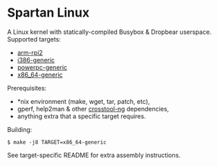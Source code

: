 # Spartan Linux

A Linux kernel with statically-compiled Busybox & Dropbear userspace. Supported targets:

- [arm-rpi2](targets/arm-rpi2)
- [i386-generic](targets/i386-generic)
- [powerpc-generic](targets/powerpc-generic)
- [x86_64-generic](targets/x86_64-generic)

Prerequisites:

- *nix environment (make, wget, tar, patch, etc),
- gperf, help2man & other [crosstool-ng](http://crosstool-ng.github.io/) dependencies,
- anything extra that a specific target requires.

Building:

```
$ make -j8 TARGET=x86_64-generic
```

See target-specific README for extra assembly instructions.
